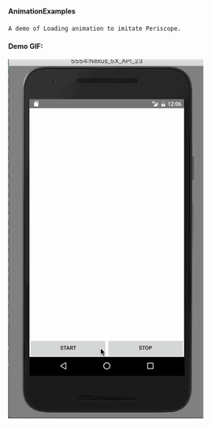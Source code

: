 #### AnimationExamples

	A demo of Loading animation to imitate Periscope.

#### Demo GIF:
	
![Loading](https://raw.githubusercontent.com/eterrao/AnimationExamples/master/periscopeLoading.gif)
